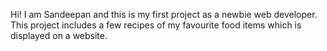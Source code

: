 Hi! I am Sandeepan and this is my first project as a newbie web developer. This project includes a few recipes of my favourite food items which is displayed on a website.